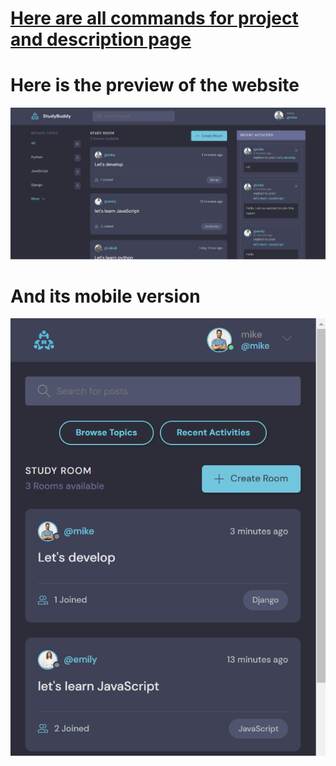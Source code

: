 # [Here are all commands for project and description page](https://github.com/JakubTabor/Django_discord_like_project/tree/discord_like_website/Description)

# Here is the preview of the website
![](https://github.com/JakubTabor/Django_discord_like_project/blob/discord_like_website/Images/website.png)

# And its mobile version
![](https://github.com/JakubTabor/Django_discord_like_project/blob/discord_like_website/Images/mobile_version.png)
